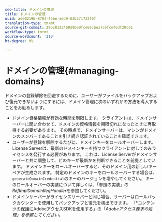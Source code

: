 ```yaml
---
seo-title: ドメインの管理
title: ドメインの管理
uuid: aee02196-8704-46ee-add9-82b371722f0f
translation-type: tm+mt
source-git-commit: 29bc8323460d9be0fce66cbea7c6fce46df20d61
workflow-type: tm+mt
source-wordcount: '210'
ht-degree: 0%

---
```



# ドメインの管理{#managing-domains}

ドメインの登録解除を回避するために、ユーザーがファイルをバックアップおよび復元できないようにするには、ドメイン管理に次のいずれかの方法を導入することをお勧めします。

* ドメイン資格情報が有効な時間を制限します。 クライアントは、ドメインサーバーに問い合わせて、ドメインの資格情報を期限切れになったときに再取得する必要があります。 その時点で、ドメインサーバーは、マシンがドメインのメンバーであることを引き続き認証されていることを確認できます。
* ユーザーが登録を解除するたびに、ドメインキーをロールオーバーします。 License Serverは、最新のドメインキーを持つクライアントに対してのみライセンスを発行する必要があります。 これは、License Serverがドメインサーバーと共に調整して、どのキーが最新かを判断できることを前提としています。 ドメインキーをロールオーバーすると、そのドメイン用の新しいキーペアが生成されます。 特定のドメインのキーをロールオーバーする場合は、`generateDomainCredential`のキーのバージョンを増やしてください。 キーのロールオーバーの実装について詳しくは、「参照の実装」の&#x200B;*RefImplDomainReqHandler*&#x200B;を参照してください。
* ドメインサーバーがライセンスサーバーと同じ場合、サーバーはロールバックカウンターを使用してバックアップと復元を検出できます。 「*コンテンツの保護にAdobeアクセスSDKを使用する」の「*Adobeアクセス要求の処理」を参照してください。*


